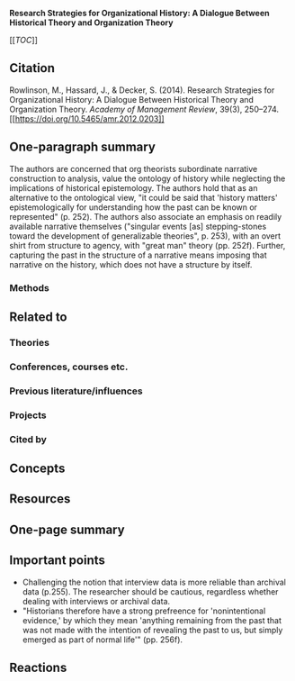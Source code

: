 **Research Strategies for Organizational History: A Dialogue Between Historical Theory and Organization Theory**

[[_TOC_]]

## Citation

Rowlinson, M., Hassard, J., & Decker, S. (2014). Research Strategies for Organizational History: A Dialogue Between Historical Theory and Organization Theory. *Academy of Management Review*, 39(3), 250–274. [[https://doi.org/10.5465/amr.2012.0203]]

## One-paragraph summary

The authors are concerned that org theorists subordinate narrative construction to analysis, value the ontology of history while neglecting the implications of historical epistemology. The authors hold that as an alternative to the ontological view, "it could be said that 'history matters' epistemologically for understanding how the past can be known or represented" (p. 252). The authors also associate an emphasis on readily available narrative themselves ("singular events [as] stepping-stones toward the development of generalizable theories", p. 253), with an overt shirt from structure to agency, with "great man" theory (pp. 252f). Further, capturing the past in the structure of a narrative means imposing that narrative on the history, which does not have a structure by itself.

### Methods

## Related to

### Theories

### Conferences, courses etc.

### Previous literature/influences

### Projects

### Cited by

## Concepts

## Resources

## One-page summary

## Important points
* Challenging the notion that interview data is more reliable than archival data (p.255). The researcher should be cautious, regardless whether dealing with interviews or archival data.
* "Historians therefore have a strong prefreence for 'nonintentional evidence,' by which they mean 'anything remaining from the past that was not made with the intention of revealing the past to us, but simply emerged as part of normal life'" (pp. 256f).

## Reactions